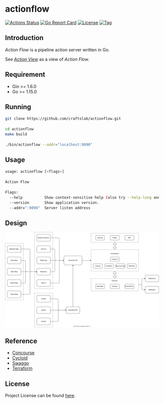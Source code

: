 # actionflow

[![Actions Status](https://github.com/craftslab/actionflow/workflows/CI/badge.svg?branch=master&event=push)](https://github.com/craftslab/actionflow/actions?query=workflow%3ACI)
[![Go Report Card](https://goreportcard.com/badge/github.com/craftslab/actionflow)](https://goreportcard.com/report/github.com/craftslab/actionflow)
[![License](https://img.shields.io/github/license/craftslab/actionflow.svg?color=brightgreen)](https://github.com/craftslab/actionflow/blob/master/LICENSE)
[![Tag](https://img.shields.io/github/tag/craftslab/actionflow.svg?color=brightgreen)](https://github.com/craftslab/actionflow/tags)



## Introduction

*Action Flow* is a pipeline action server written in Go.

See *[Action View](https://github.com/craftslab/actionview/)* as a view of *Action Flow*.



## Requirement

- Gin >= 1.6.0
- Go >= 1.15.0



## Running

```bash
git clone https://github.com/craftslab/actionflow.git

cd actionflow
make build

./bin/actionflow --addr="localhost:9090"
```



## Usage

```bash
usage: actionflow [<flags>]

Action Flow

Flags:
  --help          Show context-sensitive help (also try --help-long and --help-man).
  --version       Show application version.
  --addr=":9090"  Server listen address
```



## Design

![design](design.svg)



## Reference

- [Concourse](https://concourse-ci.org)
- [Cycloid](https://cycloid.io)
- [Swaggo](https://github.com/swaggo/swag/tree/master/example)
- [Terraform](https://www.terraform.io)



## License

Project License can be found [here](LICENSE).
